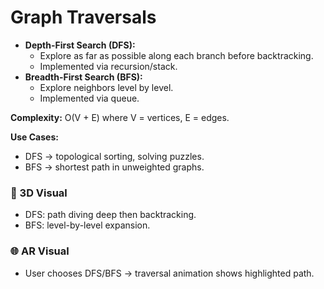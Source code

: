 # Graph Traversals

- **Depth-First Search (DFS):**
  - Explore as far as possible along each branch before backtracking.
  - Implemented via recursion/stack.
- **Breadth-First Search (BFS):**
  - Explore neighbors level by level.
  - Implemented via queue.

**Complexity:** O(V + E) where V = vertices, E = edges.

**Use Cases:**

- DFS → topological sorting, solving puzzles.
- BFS → shortest path in unweighted graphs.

### 🎨 3D Visual

- DFS: path diving deep then backtracking.
- BFS: level-by-level expansion.

### 🌐 AR Visual

- User chooses DFS/BFS → traversal animation shows highlighted path.
